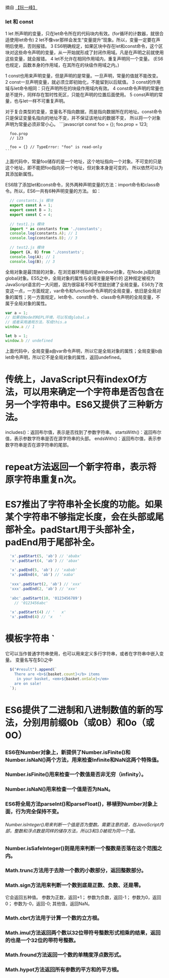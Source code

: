 摘自 [【阮一峰】](http://es6.ruanyifeng.com/)
### let 和 const
  1 let 所声明的变量，只在let命令所在的代码块内有效。(for循环的计数器，就很合适使用let命令)
  2 let不像var那样会发生“变量提升”现象。所以，变量一定要在声明后使用，否则报错。
  3 ES6明确规定，如果区块中存在let和const命令，这个区块对这些命令声明的变量，从一开始就形成了封闭作用域。凡是在声明之前就使用这些变量，就会报错。
  4 let不允许在相同作用域内，重复声明同一个变量。
  (ES6也规定，函数本身的作用域，在其所在的块级作用域之内。)
  
  
  1 const也用来声明变量，但是声明的是常量。一旦声明，常量的值就不能改变。
  2 const一旦声明变量，就必须立即初始化，不能留到以后赋值。
  3 const的作用域与let命令相同：只在声明所在的块级作用域内有效。
  4 const命令声明的常量也是不提升，同样存在暂时性死区，只能在声明的位置后面使用。
  5 const声明的常量，也与let一样不可重复声明。

对于复合类型的变量，变量名不指向数据，而是指向数据所在的地址。const命令只是保证变量名指向的地址不变，并不保证该地址的数据不变，
所以将一个对象声明为常量必须非常小心。
    ```javascript
      const foo = {};
      foo.prop = 123;
      
      foo.prop
      // 123
      
      foo = {} // TypeError: "foo" is read-only
    ```
上面代码中，常量foo储存的是一个地址，这个地址指向一个对象。不可变的只是这个地址，即不能把foo指向另一个地址，但对象本身是可变的，
所以依然可以为其添加新属性。
  
  ES6除了添加let和const命令，另外两种声明变量的方法：import命令和class命令。所以，ES6一共有6种声明变量的方法。
  如：
  ```javascript
    // constants.js 模块
    export const A = 1;
    export const B = 3;
    export const C = 4;
    
    // test1.js 模块
    import * as constants from './constants';
    console.log(constants.A); // 1
    console.log(constants.B); // 3
    
    // test2.js 模块
    import {A, B} from './constants';
    console.log(A); // 1
    console.log(B); // 3
  ```
全局对象是最顶层的对象，在浏览器环境指的是window对象，在Node.js指的是global对象。ES5之中，全局对象的属性与全局变量是等价的
这种规定被视为JavaScript语言的一大问题，因为很容易不知不觉就创建了全局变量。ES6为了改变这一点，一方面规定，var命令和function命令声明的全局变量，依旧是全局对象的属性；另一方面规定，let命令、const命令、class命令声明的全局变量，不属于全局对象的属性。
```javascript
var a = 1;
// 如果在Node的REPL环境，可以写成global.a
// 或者采用通用方法，写成this.a
window.a // 1

let b = 1;
window.b // undefined
```
上面代码中，全局变量a由var命令声明，所以它是全局对象的属性；全局变量b由let命令声明，所以它不是全局对象的属性，返回undefined。


# 传统上，JavaScript只有indexOf方法，可以用来确定一个字符串是否包含在另一个字符串中。ES6又提供了三种新方法。

  includes()：返回布尔值，表示是否找到了参数字符串。
  startsWith()：返回布尔值，表示参数字符串是否在源字符串的头部。
  endsWith()：返回布尔值，表示参数字符串是否在源字符串的尾部。

# repeat方法返回一个新字符串，表示将原字符串重复n次。

# ES7推出了字符串补全长度的功能。如果某个字符串不够指定长度，会在头部或尾部补全。padStart用于头部补全，padEnd用于尾部补全。
  ``` javascript
    'x'.padStart(5, 'ab') // 'ababx'
    'x'.padStart(4, 'ab') // 'abax'
    
    'x'.padEnd(5, 'ab') // 'xabab'
    'x'.padEnd(4, 'ab') // 'xaba'
    
    'xxx'.padStart(2, 'ab') // 'xxx'
    'xxx'.padEnd(2, 'ab') // 'xxx'
    
    'abc'.padStart(10, '0123456789')
      // '0123456abc'
      
    'x'.padStart(4) // '   x'
    'x'.padEnd(4) // 'x   '
  ```

# 模板字符串 `
 它可以当作普通字符串使用，也可以用来定义多行字符串，或者在字符串中嵌入变量。
 变量名写在${}之中
  ```javascript
    $("#result").append(`
      There are <b>${basket.count}</b> items
       in your basket, <em>${basket.onSale}</em>
      are on sale!
    `);
 ```
# ES6提供了二进制和八进制数值的新的写法，分别用前缀0b（或0B）和0o（或0O）
### ES6在Number对象上，新提供了Number.isFinite()和Number.isNaN()两个方法，用来检查Infinite和NaN这两个特殊值。
### Number.isFinite()用来检查一个数值是否非无穷（infinity）。
### Number.isNaN()用来检查一个值是否为NaN。
### ES6将全局方法parseInt()和parseFloat()，移植到Number对象上面，行为完全保持不变。
###### Number.isInteger()用来判断一个值是否为整数。需要注意的是，在JavaScript内部，整数和浮点数是同样的储存方法，所以3和3.0被视为同一个值。
### Number.isSafeInteger()则是用来判断一个整数是否落在这个范围之内。
### Math.trunc方法用于去除一个数的小数部分，返回整数部分。
### Math.sign方法用来判断一个数到底是正数、负数、还是零。
   它会返回五种值。
    参数为正数，返回+1；
    参数为负数，返回-1；
    参数为0，返回0；
    参数为-0，返回-0;
    其他值，返回NaN。
### Math.cbrt方法用于计算一个数的立方根。
### Math.imul方法返回两个数以32位带符号整数形式相乘的结果，返回的也是一个32位的带符号整数。
### Math.fround方法返回一个数的单精度浮点数形式。
### Math.hypot方法返回所有参数的平方和的平方根。
